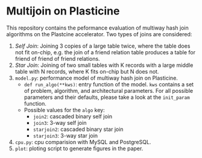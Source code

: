 # Multijoin on Plasticine
This repository contains the peformance evaluation of multiway hash join algorithms on the Plastcine accelerator.
Two types of joins are considered:
1. *Self Join*: Joining 3 copies of a large table twice, where the table does not fit on-chip, e.g. the join of a friend relation table produces a table for friend of friend of friend relations.
2. *Star Join*: Joining of two small tables with K records with a large middle table with N records, where K fits on-chip but N does not.
1. `model.py`: performance model of multiway hash join on Plasticine.
   * `def run_algo(**kws)`: entry function of the model. `kws` contains a set of problem, algorithm, and architectural parameters. For all possible parameters and their defaults, please take a look at the `init_param` function.
   * Possible values for the `algo` key:
      * `join2`: cascaded binary self join
      * `join3`: 3-way self join
      * `starjoin2`: cascaded binary star join
      * `starjoin3`: 3-way star join
2. `cpu.py`: cpu comparision with MySQL and PostgreSQL.
3. `plot`: ploting script to generate figures in the paper.
